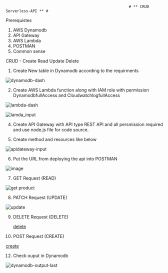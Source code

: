                                                            # ** CRUD Serverless-API ** #

Prerequistes
1. AWS Dynamodb
2. API Gateway
3. AWS Lambda
4. POSTMAN
5. Common sense

CRUD - Create Read Update Delete

1. Create New table in Dynamodb according to the requirments

![dynamodb-dash](https://github.com/hijackhim/CRUD-Serverless-API/assets/105789918/3f323887-c81f-4217-b27d-cb827d1f0fcb)

2. Create AWS Lambda function along with IAM role with permission DynamodbfullAccess and CloudwatchlogfullAccess

![lambda-dash](https://github.com/hijackhim/CRUD-Serverless-API/assets/105789918/b9bd8924-55fd-4c59-b7bf-cf819d9e2c46)

![lamda_input](https://github.com/hijackhim/CRUD-Serverless-API/assets/105789918/9b495bdb-e77f-4908-9ff0-85b26ab8492a)


4. Create API Gateway with API type REST API and all persmission required and use node.js file for code source.

5.  Create method and resources like below

![apidateway-input](https://github.com/hijackhim/CRUD-Serverless-API/assets/105789918/eaf788bd-da93-4c11-80af-8e51dd67d5a7)

6.  Put the URL from deploying the api into POSTMAN

![image](https://github.com/hijackhim/CRUD-Serverless-API/assets/105789918/b60f5741-985c-4b0b-bfd1-136470381d31)

7.  GET Request (READ)

![get product](https://github.com/hijackhim/CRUD-Serverless-API/assets/105789918/704c21e9-6f0b-414d-87d5-a81736d003f0)

8.  PATCH Request (UPDATE)

![update](https://github.com/hijackhim/CRUD-Serverless-API/assets/105789918/f5f78a28-8014-4b94-94c0-1ebfe741940c)

9.  DELETE Request (DELETE)

    [delete](https://github.com/hijackhim/CRUD-Serverless-API/assets/105789918/b2bd238c-15fd-4182-8d25-65d2ba20c6bf)

11.  POST Request (CREATE)

 [create](https://github.com/hijackhim/CRUD-Serverless-API/assets/105789918/2c96021a-d4cd-4c78-865b-612f63df18da)

12.  Check ouput in Dynamodb
  
  ![dynamodb-output-last](https://github.com/hijackhim/CRUD-Serverless-API/assets/105789918/6b1e72aa-5003-4abe-97c2-28c9ab5fe5ed)
